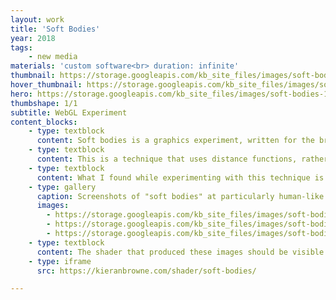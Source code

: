 ```yaml
---
layout: work
title: 'Soft Bodies'
year: 2018
tags:
    - new media
materials: 'custom software<br> duration: infinite'
thumbnail: https://storage.googleapis.com/kb_site_files/images/soft-bodies-1.jpg
hover_thumbnail: https://storage.googleapis.com/kb_site_files/images/soft-bodies-2.jpg
hero: https://storage.googleapis.com/kb_site_files/images/soft-bodies-1.jpg
thumbshape: 1/1
subtitle: WebGL Experiment
content_blocks:
    - type: textblock
      content: Soft bodies is a graphics experiment, written for the browser that makes use of OpenGL shaders and the ["ray marching"](https://en.wikipedia.org/wiki/Ray_marching) algorithm.
    - type: textblock
      content: This is a technique that uses distance functions, rather than geometry to produce 3 dimensional imagery. Because no geometry is being manipulated its possible to the resulting shapes fluidly.
    - type: textblock
      content: What I found while experimenting with this technique is that the resulting imagery can look very organic and alive. 
    - type: gallery
      caption: Screenshots of "soft bodies" at particularly human-like moments.  
      images:
        - https://storage.googleapis.com/kb_site_files/images/soft-bodies-1.jpg
        - https://storage.googleapis.com/kb_site_files/images/soft-bodies-2.jpg
        - https://storage.googleapis.com/kb_site_files/images/soft-bodies-3.jpg
    - type: textblock
      content: The shader that produced these images should be visible below. If it does not appear, try refreshing the page or opening this page on a different device.
    - type: iframe
      src: https://kieranbrowne.com/shader/soft-bodies/

---
```

